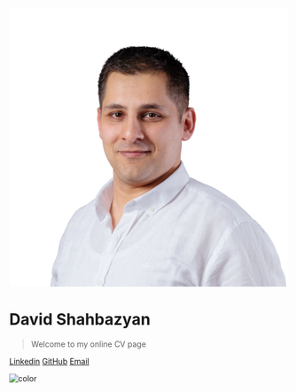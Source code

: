 <!-- markdownlint-disable first-line-h1 -->

<img id="avatar" src="/_assets/img/av.png" alt="avatar"/>

# David Shahbazyan
>Welcome to my online CV page

[Linkedin](https://linkedin.com/in/david-shahbazyan)
[GitHub](https://github.com/DavidShahbazyan)
[Email](mailto:d.shahbazyan@gmail.com)

<!-- Fix coverpage background color -->
![color](#f0f0f0)
